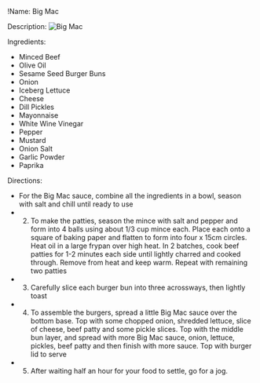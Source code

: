!Name: Big Mac

Description:
![Big Mac](https://www.themealdb.com/images/media/meals/urzj1d1587670726.jpg "Big Mac")

Ingredients:
- Minced Beef
- Olive Oil
- Sesame Seed Burger Buns
- Onion
- Iceberg Lettuce
- Cheese
- Dill Pickles
- Mayonnaise
- White Wine Vinegar
- Pepper
- Mustard
- Onion Salt
- Garlic Powder
- Paprika

Directions:
- For the Big Mac sauce, combine all the ingredients in a bowl, season with salt and chill until ready to use
- 2. To make the patties, season the mince with salt and pepper and form into 4 balls using about 1/3 cup mince each. Place each onto a square of baking paper and flatten to form into four x 15cm circles. Heat oil in a large frypan over high heat. In 2 batches, cook beef patties for 1-2 minutes each side until lightly charred and cooked through. Remove from heat and keep warm. Repeat with remaining two patties
- 3. Carefully slice each burger bun into three acrossways, then lightly toast
- 4. To assemble the burgers, spread a little Big Mac sauce over the bottom base. Top with some chopped onion, shredded lettuce, slice of cheese, beef patty and some pickle slices. Top with the middle bun layer, and spread with more Big Mac sauce, onion, lettuce, pickles, beef patty and then finish with more sauce. Top with burger lid to serve
- 5. After waiting half an hour for your food to settle, go for a jog.
